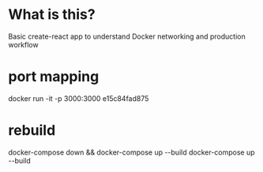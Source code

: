 # What is this?
Basic create-react app to understand Docker networking and production workflow
# port mapping
docker run -it -p 3000:3000 e15c84fad875
# rebuild
docker-compose down && docker-compose up --build
docker-compose up --build
